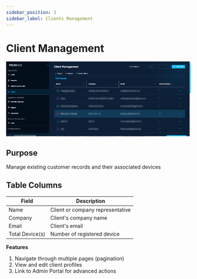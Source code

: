 ```yaml
---
sidebar_position: 3
sidebar_label: Clients Management
---
```


# Client Management
![Dashboard](./images/client.png)


## Purpose 

Manage existing customer records and their associated devices 

## Table Columns

| Field         | Description                        |
|---------------|------------------------------------|
| Name          | Client or company representative   |
| Company       | Client's company name              |
| Email         | Client's email                     |
|Total Device(s)| Number of registered device        |


**Features** 
1. Navigate through multiple pages (pagination)
2. View and edit client profiles
3. Link to Admin Portal for advanced actions
